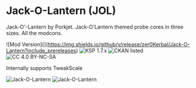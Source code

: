 <!-- Readme.md v1.1.1
Jack-O-Lantern (JOL)
created: 23 Sep 19
updated: 31 Oct 19 -->

<!-- Download on SpaceDock or Github or Curseforge. Also available on CKAN. -->

# Jack-O-Lantern (JOL)
Jack-O'-Lantern by Porkjet. Jack-O'Lantern themed probe cores in three sizes. All the modcons.

![Mod Version](](https://img.shields.io/github/v/release/zer0Kerbal/Jack-O-Lantern?include_prereleases) 
![KSP 1.7.x](https://img.shields.io/badge/KSP%20version-1.7.x-66ccff.svg?style=flat-square) 
![CKAN listed](https://img.shields.io/badge/CKAN-Indexed-brightgreen.svg) ![CC 4.0 BY-NC-SA](https://img.shields.io/badge/license-CC--4.0--BY--SA-lightgrey)

Internally supports TweakScale

![Jack-O-Lantern](https://i.imgur.com/6Dvavcc.jpg)
![Jack-O-Lantern](https://i.imgur.com/gWlegrN.jpg)

<!-- 
CC BY-NC-SA-4.0
zer0Kerbal 
-->
